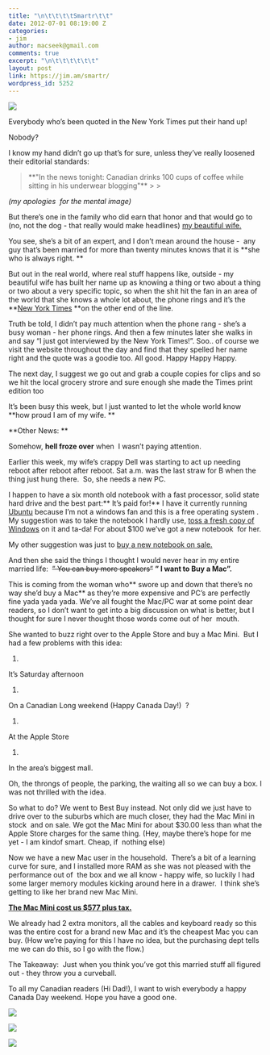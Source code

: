 ```yaml
---
title: "\n\t\t\t\tSmartr\t\t"
date: 2012-07-01 08:19:00 Z
categories:
- jim
author: macseek@gmail.com
comments: true
excerpt: "\n\t\t\t\t\t\t"
layout: post
link: https://jim.am/smartr/
wordpress_id: 5252
---
```


[![](http://jim.am/images/2012/07/JIM_4937-630x418.jpg)](http://jim.am/smartr/jim_4937/)




Everybody who’s been quoted in the New York Times put their hand up!




Nobody?




I know my hand didn’t go up that’s for sure, unless they’ve really loosened their editorial standards:




<blockquote>**"In the news tonight: Canadian drinks 100 cups of coffee while sitting in his underwear blogging"**
> 
> </blockquote>




_(my apologies  for the mental image)_




But there’s one in the family who did earn that honor and that would go to (no, not the dog - that really would make headlines) [my beautiful wife.](http://jim.am/to-venus-and-back/)




You see, she’s a bit of an expert, and I don’t mean around the house -  any guy that’s been married for more than twenty minutes knows that it is **she who is always right. **




But out in the real world, where real stuff happens like, outside - my beautiful wife has built her name up as knowing a thing or two about a thing or two about a very specific topic, so when the shit hit the fan in an area of the world that she knows a whole lot about, the phone rings and it’s the **[New York Times](http://www.newyorktimes.com) **on the other end of the line.




Truth be told, I didn’t pay much attention when the phone rang - she’s a busy woman - her phone rings. And then a few minutes later she walks in and say “I just got interviewed by the New York Times!”. Soo.. of course we visit the website throughout the day and find that they spelled her name right and the quote was a goodie too. All good. Happy Happy Happy.




The next day, I suggest we go out and grab a couple copies for clips and so we hit the local grocery strore and sure enough she made the Times print edition too




It’s been busy this week, but I just wanted to let the whole world know **how proud I am of my wife. **




**Other News: **




Somehow, **hell froze over** when  I wasn’t paying attention.




Earlier this week, my wife’s crappy Dell was starting to act up needing reboot after reboot after reboot. Sat a.m. was the last straw for B when the thing just hung there.  So, she needs a new PC.




I happen to have a six month old notebook with a fast processor, solid state hard drive and the best part:** It’s paid for!** I have it currently running [Ubuntu](http://www.ubuntu.com) because I’m not a windows fan and this is a free operating system . My suggestion was to take the notebook I hardly use, [toss a fresh copy of Windows](http://www.amazon.com/gp/product/B004Q0PT3I/ref=as_li_ss_tl?ie=UTF8&tag=ramseeker-20&linkCode=as2&camp=1789&creative=390957&creativeASIN=B004Q0PT3I) on it and ta-da! For about $100 we’ve got a new notebook  for her.




My other suggestion was just to [buy a new notebook on sale.](http://www.amazon.com/gp/bestsellers/electronics/565108/?ie=UTF8&tag=ramseeker-20&linkCode=ur2&camp=1789&creative=390957)




And then she said the things I thought I would never hear in my entire married life:  <del>” You can buy more speakers”</del> **” I want to Buy a Mac”.**




This is coming from the woman who** swore up and down that there’s no way she’d buy a Mac** as they’re more expensive and PC’s are perfectly fine yada yada yada. We’ve all fought the Mac/PC war at some point dear readers, so I don’t want to get into a big discussion on what is better, but I thought for sure I never thought those words come out of her  mouth.




She wanted to buzz right over to the Apple Store and buy a Mac Mini.  But I had a few problems with this idea:






  1. 



It’s Saturday afternoon






  1. 



On a Canadian Long weekend (Happy Canada Day!)  ?






  1. 



At the Apple Store






  1. 



In the area’s biggest mall.




Oh, the throngs of people, the parking, the waiting all so we can buy a box. I was not thrilled with the idea.




So what to do? We went to Best Buy instead. Not only did we just have to drive over to the suburbs which are much closer, they had the Mac Mini in stock  and on sale. We got the Mac Mini for about $30.00 less than what the Apple Store charges for the same thing. (Hey, maybe there’s hope for me yet - I am kindof smart. Cheap, if  nothing else)




Now we have a new Mac user in the household.  There’s a bit of a learning curve for sure, and I installed more RAM as she was not pleased with the performance out of  the box and we all know - happy wife, so luckily I had some larger memory modules kicking around here in a drawer.  I think she’s getting to like her brand new Mac Mini.




[**The Mac Mini cost us $577 plus tax.**](http://www.amazon.com/mn/search/?_encoding=UTF8&tag=ramseeker-20&linkCode=ur2&camp=1789&creative=390957&field-keywords=mac%20mini&url=search-alias%3Delectronics)




We already had 2 extra monitors, all the cables and keyboard ready so this was the entire cost for a brand new Mac and it’s the cheapest Mac you can buy. (How we’re paying for this I have no idea, but the purchasing dept tells me we can do this, so I go with the flow.)




The Takeaway:  Just when you think you’ve got this married stuff all figured out - they throw you a curveball.




To all my Canadian readers (Hi Dad!), I want to wish everybody a happy Canada Day weekend. Hope you have a good one.




[![](http://jim.am/images/2012/07/JIM_4929-630x418.jpg)](http://jim.am/smartr/jim_4929/)




[![](http://jim.am/images/2012/07/JIM_4977-630x418.jpg)](http://jim.am/smartr/jim_4977/)




[![](http://jim.am/images/2012/07/JIM_5004-630x418.jpg)](http://jim.am/smartr/jim_5004/)




 




 




 




 




 




 




 




 




 




 




 




 


		
